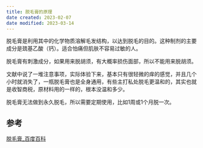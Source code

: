 ```yaml
---
title: 脱毛膏的原理
date created: 2023-02-07
date modified: 2023-03-14
---
```


脱毛膏是利用其中的化学物质溶解毛发结构，以达到脱毛的目的。这种制剂的主要成分是巯基乙酸（钙）。适合怕痛但肌肤不容易过敏的人。

脱毛膏有刺激成分，如果用来脱胡须，有大概率损伤面部，所以不能用来脱胡须。

文献中说了一堆注意事项，实际体验下来，基本只有很轻微的痒的感觉，并且几个小时就消失了，一瓶脱毛膏也是全身通用，有些主打私处脱毛更温和的，其实也就是收智商税，原材料用的一样的，根本没温和多少。

脱毛膏无法做到永久脱毛，所以需要定期使用，比如1周或1个月脱一次。

## 参考

[脱毛膏\_百度百科](https://baike.baidu.com/item/%E8%84%B1%E6%AF%9B%E8%86%8F/1364472)
